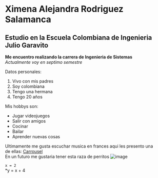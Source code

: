 # Ximena Alejandra Rodriguez Salamanca
## Estudio en la Escuela Colombiana de Ingenieria Julio Garavito
**Me encuentro realizando la carrera de Ingenieria de Sistemas** \
 _Actualmente voy en septimo semestre_
 
 Datos personales:
 1. Vivo con mis padres 
 2. Soy colombiana 
 3. Tengo una hermana 
 4. Tengo 20 años 
 
 Mis hobbys son: 
 - Jugar videojuegos
 - Salir con amigos 
 - Cocinar
 - Bailar
 - Aprender nuevas cosas

Ultimamente me gusta escuchar musica en frances aqui les presento una de ellas: [Carrousel](https://www.youtube.com/watch?v=pNJoBSNY1T8)\
En un futuro me gustaria tener esta raza de perritos 
![image](https://user-images.githubusercontent.com/123812926/216508147-7350dedf-2346-4927-9e94-313d2d617b93.png)

`x = 2`\
    *y = x + 4
